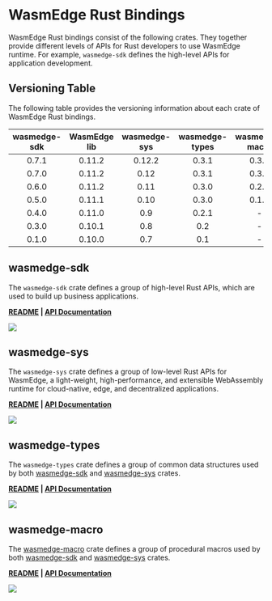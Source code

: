 # WasmEdge Rust Bindings

WasmEdge Rust bindings consist of the following crates. They together provide different levels of APIs for Rust developers to use WasmEdge runtime. For example, `wasmedge-sdk` defines the high-level APIs for application development.

## Versioning Table

The following table provides the versioning information about each crate of WasmEdge Rust bindings.

| wasmedge-sdk  | WasmEdge lib  | wasmedge-sys  | wasmedge-types| wasmedge-macro|
| :-----------: | :-----------: | :-----------: | :-----------: | :-----------: |
| 0.7.1         | 0.11.2        | 0.12.2        | 0.3.1         | 0.3.0         |
| 0.7.0         | 0.11.2        | 0.12          | 0.3.1         | 0.3.0         |
| 0.6.0         | 0.11.2        | 0.11          | 0.3.0         | 0.2.0         |
| 0.5.0         | 0.11.1        | 0.10          | 0.3.0         | 0.1.0         |
| 0.4.0         | 0.11.0        | 0.9           | 0.2.1         | -             |
| 0.3.0         | 0.10.1        | 0.8           | 0.2           | -             |
| 0.1.0         | 0.10.0        | 0.7           | 0.1           | -             |

## wasmedge-sdk

The `wasmedge-sdk` crate defines a group of high-level Rust APIs, which are used to build up business applications.

<p align = "left">
    <strong>
        <a href="https://github.com/WasmEdge/WasmEdge/blob/master/bindings/rust/wasmedge-sdk/README.md">README</a> | <a href="https://wasmedge.github.io/WasmEdge/wasmedge_sdk/">API Documentation</a>
    </strong>
</p>
<p align="left">
    <a href="https://crates.io/crates/wasmedge-sdk">
        <img src="https://img.shields.io/crates/v/wasmedge-sdk.svg">
    </a>
</p>

## wasmedge-sys

The `wasmedge-sys` crate defines a group of low-level Rust APIs for WasmEdge, a light-weight, high-performance, and extensible WebAssembly runtime for cloud-native, edge, and decentralized applications.

<p align = "left">
    <strong>
        <a href="https://github.com/WasmEdge/WasmEdge/blob/master/bindings/rust/wasmedge-sys/README.md">README</a> | <a href="https://wasmedge.github.io/WasmEdge/wasmedge_sys/">API Documentation</a>
    </strong>
</p>
<p align="left">
    <a href="https://crates.io/crates/wasmedge-sys">
        <img src="https://img.shields.io/crates/v/wasmedge-sys.svg">
    </a>
</p>

## wasmedge-types

The `wasmedge-types` crate defines a group of common data structures used by both [wasmedge-sdk](https://crates.io/crates/wasmedge-sdk) and [wasmedge-sys](https://crates.io/crates/wasmedge-sys) crates.

<p align = "left">
    <strong>
        <a href="https://github.com/WasmEdge/WasmEdge/blob/master/bindings/rust/wasmedge-types/README.md">README</a> | <a href="https://wasmedge.github.io/WasmEdge/wasmedge_types/">API Documentation</a>
    </strong>
</p>
<p align="left">
    <a href="https://crates.io/crates/wasmedge-types">
        <img src="https://img.shields.io/crates/v/wasmedge-types.svg">
    </a>
</p>

## wasmedge-macro

The [wasmedge-macro](https://crates.io/crates/wasmedge-macro) crate defines a group of procedural macros used by both [wasmedge-sdk](https://crates.io/crates/wasmedge-sdk) and [wasmedge-sys](https://crates.io/crates/wasmedge-sys) crates.

<p align = "left">
    <strong>
        <a href="https://github.com/WasmEdge/WasmEdge/blob/master/bindings/rust/wasmedge-macro/README.md">README</a> | <a href="https://wasmedge.github.io/WasmEdge/wasmedge_macro/">API Documentation</a>
    </strong>
</p>
<p align="left">
    <a href="https://crates.io/crates/wasmedge-macro">
        <img src="https://img.shields.io/crates/v/wasmedge-macro.svg">
    </a>
</p>
